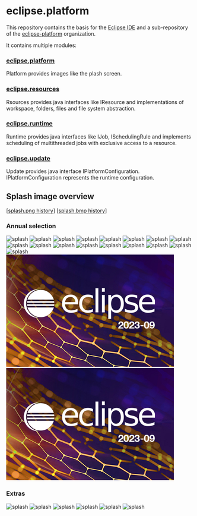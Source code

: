 # eclipse.platform
This repository contains the basis for the [Eclipse IDE](https://www.eclipse.org/eclipseide/) and a sub-repository of the [eclipse-platform](https://github.com/eclipse-platform) organization. 

It contains multiple modules:

### [eclipse.platform](https://github.com/eclipse-platform/eclipse.platform/tree/master/platform)
Platform provides images like the plash screen.

### [eclipse.resources](https://github.com/eclipse-platform/eclipse.platform/tree/master/resources)
Rsources provides java interfaces like IResource and implementations of workspace, folders, files and file system abstraction.

### [eclipse.runtime](https://github.com/eclipse-platform/eclipse.platform/tree/master/runtime) 
Runtime provides java interfaces like IJob, ISchedulingRule and implements scheduling of multithreaded jobs with exclusive access to a resource.

### [eclipse.update](https://github.com/eclipse-platform/eclipse.platform/tree/master/update)
Update provides java interface IPlatformConfiguration. IPlatformConfiguration represents the runtime configuration.

## Splash image overview
[[splash.png history](https://github.com/eclipse-platform/eclipse.platform/commits/master?branch=master&path[]=platform&path[]=org.eclipse.platform&path[]=splash.png&qualified_name=refs%2Fheads%2Fmaster)] [[splash.bmp history](https://github.com/eclipse-platform/eclipse.platform/commits/master?branch=master&path[]=platform&path[]=org.eclipse.platform&path[]=splash.bmp&qualified_name=refs%2Fheads%2Fmaster)]

### Annual selection
![splash](https://raw.githubusercontent.com/eclipse-platform/eclipse.platform/98e58f485dc624f36c0316af278e12aa387939c0/platform/org.eclipse.platform/splash.bmp)
![splash](https://raw.githubusercontent.com/eclipse-platform/eclipse.platform/1a072701e1752543b4692618daa40fe1f8f5ca0c/platform/org.eclipse.platform/splash.bmp)
![splash](https://raw.githubusercontent.com/eclipse-platform/eclipse.platform/54b8eca57d587de1f599fe59de3317ccc6ab2154/platform/org.eclipse.platform/splash.bmp)
![splash](https://raw.githubusercontent.com/eclipse-platform/eclipse.platform/9232c5fc5ca4e0d5172d9cdc4144ce70e6d37986/platform/org.eclipse.platform/splash.bmp)
![splash](https://raw.githubusercontent.com/eclipse-platform/eclipse.platform/551baf11db02e0be5ea5def134b1cded76f07ca9/platform/org.eclipse.platform/splash.bmp)
![splash](https://raw.githubusercontent.com/eclipse-platform/eclipse.platform/e34c91730cfc12ddd1f1817341972c122e5e762c/platform/org.eclipse.platform/splash.bmp)
![splash](https://raw.githubusercontent.com/eclipse-platform/eclipse.platform/f20fbe64503eba24bd35b8f645ebc630d6bd4afb/platform/org.eclipse.platform/splash.bmp)
![splash](https://raw.githubusercontent.com/eclipse-platform/eclipse.platform/66c1eca3d0126054aa57f290ff3a055734932a4e/platform/org.eclipse.platform/splash.bmp)
![splash](https://raw.githubusercontent.com/eclipse-platform/eclipse.platform/7ff446710eeb58032d70b157502bba261adf1564/platform/org.eclipse.platform/splash.bmp)
![splash](https://raw.githubusercontent.com/eclipse-platform/eclipse.platform/ddd27c7dcdb6960da4dfbe21a611e13dddd3ba60/platform/org.eclipse.platform/splash.bmp)
![splash](https://raw.githubusercontent.com/eclipse-platform/eclipse.platform/a940d7f7aedecf3fabf13d051e1658d5bad3e260/platform/org.eclipse.platform/splash.bmp)
![splash](https://raw.githubusercontent.com/eclipse-platform/eclipse.platform/f6f36a73e2587879cf711156015b7c8f25cb2ca7/platform/org.eclipse.platform/splash.bmp)
![splash](https://raw.githubusercontent.com/eclipse-platform/eclipse.platform/2c5531670b62f9f9d6c178d32b9246508cc8c518/platform/org.eclipse.platform/splash.bmp)
![splash](https://raw.githubusercontent.com/eclipse-platform/eclipse.platform/94ac8b121e8658abe764d369c1ce7c7116ec2ae1/platform/org.eclipse.platform/splash.bmp)
![splash](https://raw.githubusercontent.com/eclipse-platform/eclipse.platform/961ac6ff52d353cd419859c12dcbb99ba7f404aa/platform/org.eclipse.platform/splash.bmp)
![splash](https://raw.githubusercontent.com/eclipse-platform/eclipse.platform/103cf184a871964d8bc299b5fb290c40c8260040/platform/org.eclipse.platform/splash.bmp)
![splash](https://raw.githubusercontent.com/eclipse-platform/eclipse.platform/6e7330694b94567db6d8e1dcd756299cb66b4114/platform/org.eclipse.platform/splash.bmp)
![splash](https://raw.githubusercontent.com/eclipse-platform/eclipse.platform/cf3efb046f9dca8b451baffdcb625bc21450c5e3/platform/org.eclipse.platform/splash.png)
![splash](https://raw.githubusercontent.com/eclipse-platform/eclipse.platform/94dcf07415e9efe8f2760e7f71a4b6c40f97deda/platform/org.eclipse.platform/splash.png)

### Extras

![splash](https://raw.githubusercontent.com/eclipse-platform/eclipse.platform/a11600f5b9997fddcd4baad2c305ead0eb5970cd/platform/org.eclipse.platform/splash.bmp)
![splash](https://raw.githubusercontent.com/eclipse-platform/eclipse.platform/d6c7f7d210df0c1439786c8cf06b03df43938a67/platform/org.eclipse.platform/splash.bmp)
![splash](https://raw.githubusercontent.com/eclipse-platform/eclipse.platform/3e887fbb81552d15ac458dc17d26ca87b287f547/platform/org.eclipse.platform/splash.bmp)
![splash](https://raw.githubusercontent.com/eclipse-platform/eclipse.platform/9543035922257bc0f5243795c0e1f1d006a09188/platform/org.eclipse.platform/splash.bmp)
![splash](https://raw.githubusercontent.com/eclipse-platform/eclipse.platform/c237b7f6afa2fa1214959627c0cb15119aba092b/platform/org.eclipse.platform/splash.bmp)
![splash](https://raw.githubusercontent.com/eclipse-platform/eclipse.platform/ba87414149143744b3f4a53d3ed7a285291e15cb/platform/org.eclipse.platform/splash.bmp)

